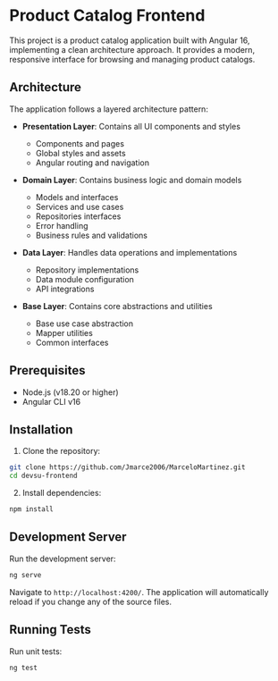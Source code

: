 # Product Catalog Frontend

This project is a product catalog application built with Angular 16, implementing a clean architecture approach. It provides a modern, responsive interface for browsing and managing product catalogs.

## Architecture

The application follows a layered architecture pattern:

- **Presentation Layer**: Contains all UI components and styles
  - Components and pages
  - Global styles and assets
  - Angular routing and navigation

- **Domain Layer**: Contains business logic and domain models
  - Models and interfaces
  - Services and use cases
  - Repositories interfaces
  - Error handling
  - Business rules and validations

- **Data Layer**: Handles data operations and implementations
  - Repository implementations
  - Data module configuration
  - API integrations

- **Base Layer**: Contains core abstractions and utilities
  - Base use case abstraction
  - Mapper utilities
  - Common interfaces

## Prerequisites

- Node.js (v18.20 or higher)
- Angular CLI v16

## Installation

1. Clone the repository:
```bash
git clone https://github.com/Jmarce2006/MarceloMartinez.git
cd devsu-frontend
```

2. Install dependencies:
```bash
npm install
```

## Development Server

Run the development server:
```bash
ng serve
```

Navigate to `http://localhost:4200/`. The application will automatically reload if you change any of the source files.


## Running Tests

Run unit tests:
```bash
ng test
```
